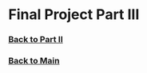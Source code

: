 # Final Project Part III



### [Back to Part II](/finalproject_pt2.md)
### [Back to Main](Telling-Stories-with-Data.md)

